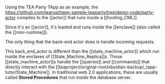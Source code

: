 Using the TEA Party TApp as an example, the https://github.com/tearust/tapp-sample-teaparty/tree/demo-code/party-actor compiles to the [[actor]] that runs inside a [[hosting_CML]]. 

Since it's an [[actor]], it's loaded and runs inside the [[enclave]] (also called the [[mini-runtime]]).

The only thing that the back-end actor does is handle incoming requests.

This back_end_actor is different than the [[state_machine_actor]] which run inside the enclaves of [[State_Machine_Replica]]s. Those [[state_machine_actor]]s handle the [[queries]] and [[commands]] that directly interact with the [[teaproject/original-root/obsidian-backup/_tapp-tutor/State_Machine]]. In traditional web 2.0 applications, these are usually called **Stored Procedures** that run inside the database server.
